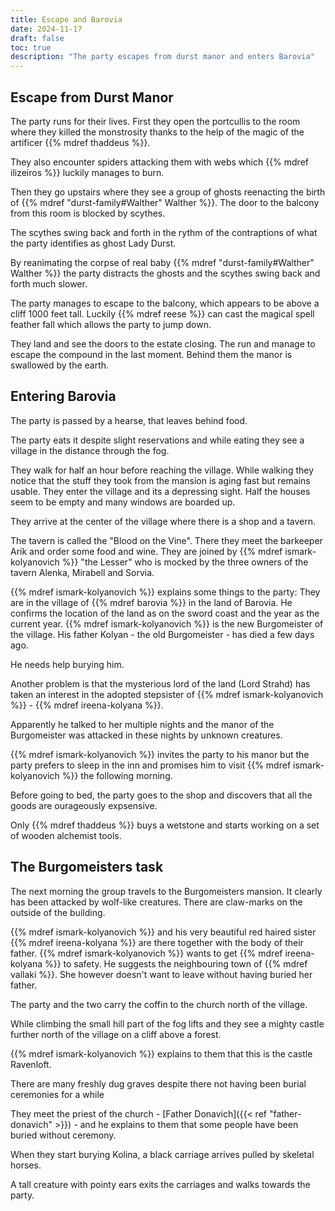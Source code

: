 ```yaml
---
title: Escape and Barovia
date: 2024-11-17
draft: false
toc: true
description: "The party escapes from durst manor and enters Barovia"
---
```


## Escape from Durst Manor

The party runs for their lives. First they open the portcullis to the room where they killed the monstrosity thanks to the help of the magic of the artificer {{% mdref thaddeus %}}.

They also encounter spiders attacking them with webs which {{% mdref ilizeiros %}} luckily manages to burn.

Then they go upstairs where they see a group of ghosts reenacting the birth of {{% mdref "durst-family#Walther" Walther %}}. The door to the balcony from this room is blocked by scythes.

The scythes swing back and forth in the rythm of the contraptions of what the party identifies as ghost Lady Durst.

By reanimating the corpse of real baby {{% mdref "durst-family#Walther" Walther %}} the party distracts the ghosts and the scythes swing back and forth much slower.

The party manages to escape to the balcony, which appears to be above a cliff 1000 feet tall. Luckily {{% mdref reese %}} can cast the magical spell feather fall which allows the party to jump down.

They land and see the doors to the estate closing. The run and manage to escape the compound in the last moment. Behind them the manor is swallowed by the earth.

## Entering Barovia

The party is passed by a hearse, that leaves behind food.

The party eats it despite slight reservations and while eating they see a village in the distance through the fog.

They walk for half an hour before reaching the village. While walking they notice that the stuff they took from the mansion is aging fast but remains usable. They enter the village and its a depressing sight. Half the houses seem to be empty and many windows are boarded up.

They arrive at the center of the village where there is a shop and a tavern.

The tavern is called the "Blood on the Vine". There they meet the barkeeper Arik and order some food and wine. They are joined by {{% mdref ismark-kolyanovich %}} "the Lesser" who is mocked by the three owners of the tavern Alenka, Mirabell and Sorvia.

{{% mdref ismark-kolyanovich %}} explains some things to the party: They are in the village of {{% mdref barovia %}} in the land of Barovia. He confirms the location of the land as on the sword coast and the year as the current year. {{% mdref ismark-kolyanovich %}} is the new Burgomeister of the village. His father Kolyan - the old Burgomeister - has died a few days ago.

He needs help burying him.

Another problem is that the mysterious lord of the land (Lord Strahd) has taken an interest in the adopted stepsister of {{% mdref ismark-kolyanovich %}} - {{% mdref ireena-kolyana %}}.

Apparently he talked to her multiple nights and the manor of the Burgomeister was attacked in these nights by unknown creatures.

{{% mdref ismark-kolyanovich %}} invites the party to his manor but the party prefers to sleep in the inn and promises him to visit {{% mdref ismark-kolyanovich %}} the following morning.

Before going to bed, the party goes to the shop and discovers that all the goods are ourageously expsensive.

Only {{% mdref thaddeus %}} buys a wetstone and starts working on a set of wooden alchemist tools.

## The Burgomeisters task

The next morning the group travels to the Burgomeisters mansion. It clearly has been attacked by wolf-like creatures. There are claw-marks on the outside of the building.

{{% mdref ismark-kolyanovich %}} and his very beautiful red haired sister {{% mdref ireena-kolyana %}} are there together with the body of their father. {{% mdref ismark-kolyanovich %}} wants to get {{% mdref ireena-kolyana %}} to safety. He suggests the neighbouring town of {{% mdref vallaki %}}. She however doesn't want to leave without having buried her father.

The party and the two carry the coffin to the church north of the village.

While climbing the small hill part of the fog lifts and they see a mighty castle further north of the village on a cliff above a forest.

{{% mdref ismark-kolyanovich %}} explains to them that this is the castle Ravenloft.

There are many freshly dug graves despite there not having been burial ceremonies for a while

They meet the priest of the church - [Father Donavich]({{< ref "father-donavich" >}}) - and he explains to them that some people have been buried without ceremony.

When they start burying Kolina, a black carriage arrives pulled by skeletal horses.

A tall creature with pointy ears exits the carriages and walks towards the party.
